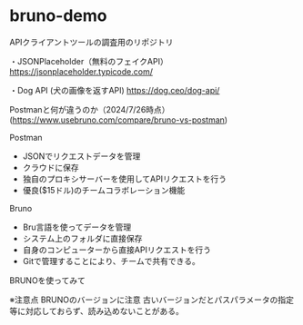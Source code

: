# bruno-demo

APIクライアントツールの調査用のリポジトリ

・JSONPlaceholder（無料のフェイクAPI）
https://jsonplaceholder.typicode.com/

・Dog API (犬の画像を返すAPI)
https://dog.ceo/dog-api/


Postmanと何が違うのか（2024/7/26時点）
(https://www.usebruno.com/compare/bruno-vs-postman)


Postman
- JSONでリクエストデータを管理
- クラウドに保存
- 独自のプロキシサーバーを使用してAPIリクエストを行う
- 優良($15ドル)のチームコラボレーション機能

Bruno
- Bru言語を使ってデータを管理
- システム上のフォルダに直接保存
- 自身のコンピューターから直接APIリクエストを行う
- Gitで管理することにより、チームで共有できる。

BRUNOを使ってみて



※注意点
BRUNOのバージョンに注意
古いバージョンだとパスパラメータの指定等に対応しておらず、読み込めないことがある。
